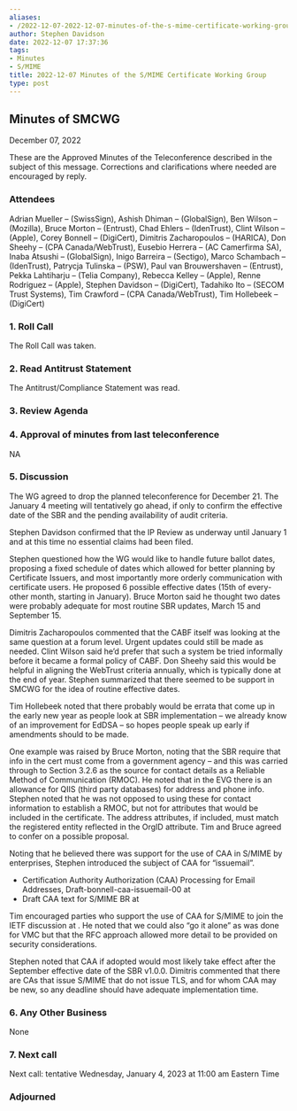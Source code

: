 ```yaml
---
aliases:
- /2022-12-07-2022-12-07-minutes-of-the-s-mime-certificate-working-group/
author: Stephen Davidson
date: 2022-12-07 17:37:36
tags:
- Minutes
- S/MIME
title: 2022-12-07 Minutes of the S/MIME Certificate Working Group
type: post
---
```


## Minutes of SMCWG 

December 07, 2022

These are the Approved Minutes of the Teleconference described in the subject of this message. Corrections and clarifications where needed are encouraged by reply.

### Attendees 

Adrian Mueller – (SwissSign), Ashish Dhiman – (GlobalSign), Ben Wilson – (Mozilla), Bruce Morton – (Entrust), Chad Ehlers – (IdenTrust), Clint Wilson – (Apple), Corey Bonnell – (DigiCert), Dimitris Zacharopoulos – (HARICA), Don Sheehy – (CPA Canada/WebTrust), Eusebio Herrera – (AC Camerfirma SA), Inaba Atsushi – (GlobalSign), Inigo Barreira – (Sectigo), Marco Schambach – (IdenTrust), Patrycja Tulinska – (PSW), Paul van Brouwershaven – (Entrust), Pekka Lahtiharju – (Telia Company), Rebecca Kelley – (Apple), Renne Rodriguez – (Apple), Stephen Davidson – (DigiCert), Tadahiko Ito – (SECOM Trust Systems), Tim Crawford – (CPA Canada/WebTrust), Tim Hollebeek – (DigiCert)

### 1. Roll Call 

The Roll Call was taken.

### 2. Read Antitrust Statement 

The Antitrust/Compliance Statement was read.

### 3. Review Agenda 

### 4. Approval of minutes from last teleconference 

NA

### 5. Discussion 

The WG agreed to drop the planned teleconference for December 21. The January 4 meeting will tentatively go ahead, if only to confirm the effective date of the SBR and the pending availability of audit criteria.

Stephen Davidson confirmed that the IP Review as underway until January 1 and at this time no essential claims had been filed.

Stephen questioned how the WG would like to handle future ballot dates, proposing a fixed schedule of dates which allowed for better planning by Certificate Issuers, and most importantly more orderly communication with certificate users. He proposed 6 possible effective dates (15th of every-other month, starting in January). Bruce Morton said he thought two dates were probably adequate for most routine SBR updates, March 15 and September 15.

Dimitris Zacharopoulos commented that the CABF itself was looking at the same question at a forum level. Urgent updates could still be made as needed. Clint Wilson said he’d prefer that such a system be tried informally before it became a formal policy of CABF. Don Sheehy said this would be helpful in aligning the WebTrust criteria annually, which is typically done at the end of year. Stephen summarized that there seemed to be support in SMCWG for the idea of routine effective dates.

Tim Hollebeek noted that there probably would be errata that come up in the early new year as people look at SBR implementation – we already know of an improvement for EdDSA – so hopes people speak up early if amendments should to be made.

One example was raised by Bruce Morton, noting that the SBR require that info in the cert must come from a government agency – and this was carried through to Section 3.2.6 as the source for contact details as a Reliable Method of Communication (RMOC). He noted that in the EVG there is an allowance for QIIS (third party databases) for address and phone info. Stephen noted that he was not opposed to using these for contact information to establish a RMOC, but not for attributes that would be included in the certificate. The address attributes, if included, must match the registered entity reflected in the OrgID attribute. Tim and Bruce agreed to confer on a possible proposal.

Noting that he believed there was support for the use of CAA in S/MIME by enterprises, Stephen introduced the subject of CAA for “issuemail”.

- Certification Authority Authorization (CAA) Processing for Email Addresses, Draft-bonnell-caa-issuemail-00 at
- Draft CAA text for S/MIME BR at

Tim encouraged parties who support the use of CAA for S/MIME to join the IETF discussion at . He noted that we could also “go it alone” as was done for VMC but that the RFC approach allowed more detail to be provided on security considerations.

Stephen noted that CAA if adopted would most likely take effect after the September effective date of the SBR v1.0.0. Dimitris commented that there are CAs that issue S/MIME that do not issue TLS, and for whom CAA may be new, so any deadline should have adequate implementation time.

### 6. Any Other Business 

None

### 7. Next call 

Next call: tentative Wednesday, January 4, 2023 at 11:00 am Eastern Time

### Adjourned